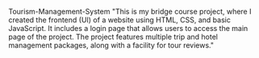 Tourism-Management-System
"This is my bridge course project, where I created the frontend (UI) of a website using HTML, CSS, and basic JavaScript. It includes a login page that allows users to access the main page of the project. The project features multiple trip and hotel management packages, along with a facility for tour reviews."
